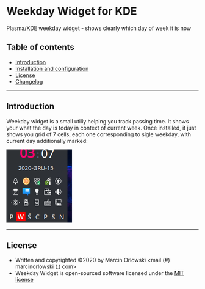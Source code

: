 Weekday Widget for KDE
======================

Plasma/KDE weekday widget - shows clearly which day of week it is now

## Table of contents ##

 * [Introduction](#introduction)
 * [Installation and configuration](docs/setup.md)
 * [License](#license)
 * [Changelog](CHANGES.md)

---

## Introduction ##

Weekday widget is a small utiliy helping you track passing time. It shows your what the day is today in context of 
current week. Once installed, it just shows you grid of 7 cells, each one corresponding to sigle weekday, with
current day additionally marked:

![Widget in action](img/widget.png)


---

## License ##

 * Written and copyrighted &copy;2020 by Marcin Orlowski <mail (#) marcinorlowski (.) com>
 * Weekday Widget is open-sourced software licensed under the [MIT license](http://opensource.org/licenses/MIT)

